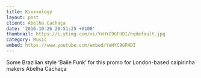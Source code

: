 ```yaml
---
title: Kixxxology
layout: post
client: Abelha Cachaça
date: '2016-10-26 20:51:25 +0100'
thumbnail: https://i.ytimg.com/vi/YeHYC9GFHDI/hqdefault.jpg
category: Music
embed: https://www.youtube.com/embed/YeHYC9GFHDI
---
```


Some Brazilian style ‘Baile Funk’ for this promo for London-based caipirinha makers Abelha Cachaça
